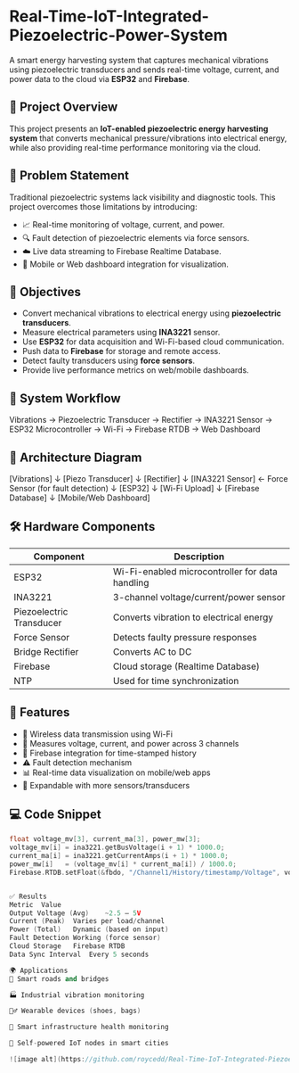 # Real-Time-IoT-Integrated-Piezoelectric-Power-System

A smart energy harvesting system that captures mechanical vibrations using piezoelectric transducers and sends real-time voltage, current, and power data to the cloud via **ESP32** and **Firebase**.

## 📌 Project Overview

This project presents an **IoT-enabled piezoelectric energy harvesting system** that converts mechanical pressure/vibrations into electrical energy, while also providing real-time performance monitoring via the cloud.


## 🔧 Problem Statement

Traditional piezoelectric systems lack visibility and diagnostic tools. This project overcomes those limitations by introducing:

- 📈 Real-time monitoring of voltage, current, and power.
- 🔍 Fault detection of piezoelectric elements via force sensors.
- ☁️ Live data streaming to Firebase Realtime Database.
- 📱 Mobile or Web dashboard integration for visualization.

## 🧠 Objectives

- Convert mechanical vibrations to electrical energy using **piezoelectric transducers**.
- Measure electrical parameters using **INA3221** sensor.
- Use **ESP32** for data acquisition and Wi-Fi-based cloud communication.
- Push data to **Firebase** for storage and remote access.
- Detect faulty transducers using **force sensors**.
- Provide live performance metrics on web/mobile dashboards.

## 🔁 System Workflow

Vibrations → Piezoelectric Transducer → Rectifier → INA3221 Sensor → ESP32 Microcontroller → Wi-Fi → Firebase RTDB → Web Dashboard

## 🧱 Architecture Diagram

[Vibrations]
↓
[Piezo Transducer]
↓
[Rectifier]
↓
[INA3221 Sensor] ← Force Sensor (for fault detection)
↓
[ESP32]
↓
[Wi-Fi Upload]
↓
[Firebase Database]
↓
[Mobile/Web Dashboard]

## 🛠️ Hardware Components

| Component              | Description                                      |
|------------------------|--------------------------------------------------|
| ESP32                  | Wi-Fi-enabled microcontroller for data handling  |
| INA3221                | 3-channel voltage/current/power sensor           |
| Piezoelectric Transducer | Converts vibration to electrical energy        |
| Force Sensor           | Detects faulty pressure responses                |
| Bridge Rectifier       | Converts AC to DC                                |
| Firebase               | Cloud storage (Realtime Database)                |
| NTP                    | Used for time synchronization                    |

## 🧪 Features

- 📶 Wireless data transmission using Wi-Fi
- 🧮 Measures voltage, current, and power across 3 channels
- 💾 Firebase integration for time-stamped history
- ⚠️ Fault detection mechanism
- 📊 Real-time data visualization on mobile/web apps
- 🔁 Expandable with more sensors/transducers

## 💻 Code Snippet

```cpp
float voltage_mv[3], current_ma[3], power_mw[3];
voltage_mv[i] = ina3221.getBusVoltage(i + 1) * 1000.0;
current_ma[i] = ina3221.getCurrentAmps(i + 1) * 1000.0;
power_mw[i]   = (voltage_mv[i] * current_ma[i]) / 1000.0;
Firebase.RTDB.setFloat(&fbdo, "/Channel1/History/timestamp/Voltage", voltage_mv[0]);


✅ Results
Metric	Value
Output Voltage (Avg)	~2.5 – 5V
Current (Peak)	Varies per load/channel
Power (Total)	Dynamic (based on input)
Fault Detection	Working (force sensor)
Cloud Storage	Firebase RTDB
Data Sync Interval	Every 5 seconds

🌍 Applications
🚗 Smart roads and bridges

🏭 Industrial vibration monitoring

🏃‍♂️ Wearable devices (shoes, bags)

🏢 Smart infrastructure health monitoring

🌆 Self-powered IoT nodes in smart cities

![image alt](https://github.com/roycedd/Real-Time-IoT-Integrated-Piezoelectric-Power-System/blob/de6ba5f3d5c6842b94146a1ca92e0fcee35f75f0/pictureee.png)
